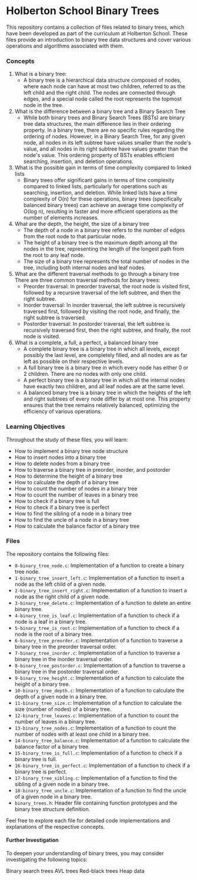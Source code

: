 <!-- # 0x1D. C - Binary trees -->
# Holberton School Binary Trees

This repository contains a collection of files related to binary trees, which have been developed as part of the curriculum at Holberton School. These files provide an introduction to binary tree data structures and cover various operations and algorithms associated with them.

### Concepts
1. What is a binary tree:
    - A binary tree is a hierarchical data structure composed of nodes, where each node can have at most two children, referred to as the left child and the right child. The nodes are connected through edges, and a special node called the root represents the topmost node in the tree.
2. What is the difference between a binary tree and a Binary Search Tree
    - While both binary trees and Binary Search Trees (BSTs) are binary tree data structures, the main difference lies in their ordering property. In a binary tree, there are no specific rules regarding the ordering of nodes. However, in a Binary Search Tree, for any given node, all nodes in its left subtree have values smaller than the node's value, and all nodes in its right subtree have values greater than the node's value. This ordering property of BSTs enables efficient searching, insertion, and deletion operations.
3. What is the possible gain in terms of time complexity compared to linked lists
    - Binary trees offer significant gains in terms of time complexity compared to linked lists, particularly for operations such as searching, insertion, and deletion. While linked lists have a time complexity of O(n) for these operations, binary trees (specifically balanced binary trees) can achieve an average time complexity of O(log n), resulting in faster and more efficient operations as the number of elements increases.
4. What are the depth, the height, the size of a binary tree
    - The depth of a node in a binary tree refers to the number of edges from the root node to that particular node.
    - The height of a binary tree is the maximum depth among all the nodes in the tree, representing the length of the longest path from the root to any leaf node.
    - The size of a binary tree represents the total number of nodes in the tree, including both internal nodes and leaf nodes.
5. What are the different traversal methods to go through a binary tree
    There are three common traversal methods for binary trees:
    - Preorder traversal: In preorder traversal, the root node is visited first, followed by a recursive traversal of the left subtree, and then the right subtree.
    - Inorder traversal: In inorder traversal, the left subtree is recursively traversed first, followed by visiting the root node, and finally, the right subtree is traversed.
    - Postorder traversal: In postorder traversal, the left subtree is recursively traversed first, then the right subtree, and finally, the root node is visited.
6. What is a complete, a full, a perfect, a balanced binary tree
    - A complete binary tree is a binary tree in which all levels, except possibly the last level, are completely filled, and all nodes are as far left as possible on their respective levels.
    - A full binary tree is a binary tree in which every node has either 0 or 2 children. There are no nodes with only one child.
    - A perfect binary tree is a binary tree in which all the internal nodes have exactly two children, and all leaf nodes are at the same level.
    - A balanced binary tree is a binary tree in which the heights of the left and right subtrees of every node differ by at most one. This property ensures that the tree remains relatively balanced, optimizing the efficiency of various operations.


### Learning Objectives
Throughout the study of these files, you will learn:

- How to implement a binary tree node structure
- How to insert nodes into a binary tree
- How to delete nodes from a binary tree
- How to traverse a binary tree in preorder, inorder, and postorder
- How to determine the height of a binary tree
- How to calculate the depth of a binary tree
- How to count the number of nodes in a binary tree
- How to count the number of leaves in a binary tree
- How to check if a binary tree is full
- How to check if a binary tree is perfect
- How to find the sibling of a node in a binary tree
- How to find the uncle of a node in a binary tree
- How to calculate the balance factor of a binary tree

### Files
The repository contains the following files:

- `0-binary_tree_node.c`: Implementation of a function to create a binary tree node.
- `1-binary_tree_insert_left.c`: Implementation of a function to insert a node as the left child of a given node.  
- `2-binary_tree_insert_right.c`: Implementation of a function to insert a node as the right child of a given node.
- `3-binary_tree_delete.c`: Implementation of a function to delete an entire binary tree.
- `4-binary_tree_is_leaf.c`: Implementation of a function to check if a node is a leaf in a binary tree.
- `5-binary_tree_is_root.c`: Implementation of a function to check if a node is the root of a binary tree.
- `6-binary_tree_preorder.c`: Implementation of a function to traverse a binary tree in the preorder traversal order.
- `7-binary_tree_inorder.c`: Implementation of a function to traverse a binary tree in the inorder traversal order.
- `8-binary_tree_postorder.c`: Implementation of a function to traverse a binary tree in the postorder traversal order.
- `9-binary_tree_height.c`: Implementation of a function to calculate the height of a binary tree.
- `10-binary_tree_depth.c`: Implementation of a function to calculate the depth of a given node in a binary tree.
- `11-binary_tree_size.c`: Implementation of a function to calculate the size (number of nodes) of a binary tree.
- `12-binary_tree_leaves.c`: Implementation of a function to count the number of leaves in a binary tree.
- `13-binary_tree_nodes.c`: Implementation of a function to count the number of nodes with at least one child in a binary tree.
- `14-binary_tree_balance.c`: Implementation of a function to calculate the balance factor of a binary tree.
- `15-binary_tree_is_full.c`: Implementation of a function to check if a binary tree is full.
- `16-binary_tree_is_perfect.c`: Implementation of a function to check if a binary tree is perfect.
- `17-binary_tree_sibling.c`: Implementation of a function to find the sibling of a given node in a binary tree.
- `18-binary_tree_uncle.c`: Implementation of a function to find the uncle of a given node in a binary tree.
- `binary_trees.h`: Header file containing function prototypes and the binary tree structure definition.

Feel free to explore each file for detailed code implementations and explanations of the respective concepts.

#### Further Investigation
To deepen your understanding of binary trees, you may consider investigating the following topics:

Binary search trees
AVL trees
Red-black trees
Heap data
